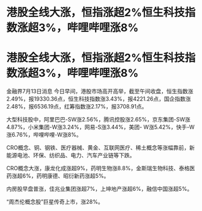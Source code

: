 # 港股全线大涨，恒指涨超2%恒生科技指数涨超3%，哔哩哔哩涨8%

# 港股全线大涨，恒指涨超2%恒生科技指数涨超3%，哔哩哔哩涨8%

金融界7月13日消息
今日早间，港股市场高开高举，截至午间收盘，恒生指数涨2.49%，报19330.36点，恒生科技指数涨3.43%，报4221.26点，国企指数涨2.48%，报6536.19点，红筹指数涨2.17%，报3708.91点。

大型科技股中，阿里巴巴-SW涨2.56%，腾讯控股涨2.65%，京东集团-SW涨4.87%，小米集团-W涨3.24%，网易-S涨3.44%，美团-
W涨5.42%，快手-W涨6.76%，哔哩哔哩-W涨8%。

CRO概念、铜、钢铁、医疗器械、黄金、互联网医疗、稀土概念等涨幅靠前，新能源电池、环保、纺织品、电力、汽车产业链等下跌。

CRO概念大涨，康龙化成涨超9%，药明生物涨8.8%，金斯瑞生物科技、泰格医药涨超6%，药明康德、昭衍新药涨超5%。

内房股早盘普涨，佳兆业集团涨超7%，上坤地产涨超6%，融信中国涨超5%。

“周杰伦概念股”巨星传奇上市，涨28%。

